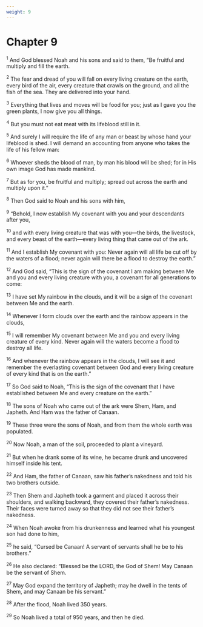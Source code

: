 ```yaml
---
weight: 9
---
```


# Chapter 9

<sup>1</sup> And God blessed Noah and his sons and said to them, “Be fruitful and multiply and fill the earth. 

<sup>2</sup> The fear and dread of you will fall on every living creature on the earth, every bird of the air, every creature that crawls on the ground, and all the fish of the sea. They are delivered into your hand. 

<sup>3</sup> Everything that lives and moves will be food for you; just as I gave you the green plants, I now give you all things. 

<sup>4</sup> But you must not eat meat with its lifeblood still in it. 

<sup>5</sup> And surely I will require the life of any man or beast by whose hand your lifeblood is shed. I will demand an accounting from anyone who takes the life of his fellow man: 

<sup>6</sup> Whoever sheds the blood of man, by man his blood will be shed; for in His own image God has made mankind. 

<sup>7</sup> But as for you, be fruitful and multiply; spread out across the earth and multiply upon it.” 

<sup>8</sup> Then God said to Noah and his sons with him, 

<sup>9</sup> “Behold, I now establish My covenant with you and your descendants after you, 

<sup>10</sup> and with every living creature that was with you—the birds, the livestock, and every beast of the earth—every living thing that came out of the ark. 

<sup>11</sup> And I establish My covenant with you: Never again will all life be cut off by the waters of a flood; never again will there be a flood to destroy the earth.” 

<sup>12</sup> And God said, “This is the sign of the covenant I am making between Me and you and every living creature with you, a covenant for all generations to come: 

<sup>13</sup> I have set My rainbow in the clouds, and it will be a sign of the covenant between Me and the earth. 

<sup>14</sup> Whenever I form clouds over the earth and the rainbow appears in the clouds, 

<sup>15</sup> I will remember My covenant between Me and you and every living creature of every kind. Never again will the waters become a flood to destroy all life. 

<sup>16</sup> And whenever the rainbow appears in the clouds, I will see it and remember the everlasting covenant between God and every living creature of every kind that is on the earth.” 

<sup>17</sup> So God said to Noah, “This is the sign of the covenant that I have established between Me and every creature on the earth.” 

<sup>18</sup> The sons of Noah who came out of the ark were Shem, Ham, and Japheth. And Ham was the father of Canaan. 

<sup>19</sup> These three were the sons of Noah, and from them the whole earth was populated. 

<sup>20</sup> Now Noah, a man of the soil, proceeded to plant a vineyard. 

<sup>21</sup> But when he drank some of its wine, he became drunk and uncovered himself inside his tent. 

<sup>22</sup> And Ham, the father of Canaan, saw his father’s nakedness and told his two brothers outside. 

<sup>23</sup> Then Shem and Japheth took a garment and placed it across their shoulders, and walking backward, they covered their father’s nakedness. Their faces were turned away so that they did not see their father’s nakedness. 

<sup>24</sup> When Noah awoke from his drunkenness and learned what his youngest son had done to him, 

<sup>25</sup> he said, “Cursed be Canaan! A servant of servants shall he be to his brothers.” 

<sup>26</sup> He also declared: “Blessed be the LORD, the God of Shem! May Canaan be the servant of Shem. 

<sup>27</sup> May God expand the territory of Japheth; may he dwell in the tents of Shem, and may Canaan be his servant.” 

<sup>28</sup> After the flood, Noah lived 350 years. 

<sup>29</sup> So Noah lived a total of 950 years, and then he died. 


